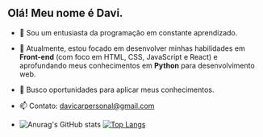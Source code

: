 ## Olá! Meu nome é Davi.

- 👋 Sou um entusiasta da programação em constante aprendizado.
- 🌱 Atualmente, estou focado em desenvolver minhas habilidades em **Front-end** (com foco em HTML, CSS, JavaScript e React) e aprofundando meus conhecimentos em **Python** para desenvolvimento web.
- 🚀 Busco oportunidades para aplicar meus conhecimentos.
- 📫 Contato: davicarpersonal@gmail.com

- ![Anurag's GitHub stats](https://github-readme-stats.vercel.app/api?username=DaviCarvalhoAz&show_icons=true&theme=dracula) [![Top Langs](https://github-readme-stats.vercel.app/api/top-langs/?username=anuraghazra)](https://github.com/anuraghazra/github-readme-stats)

